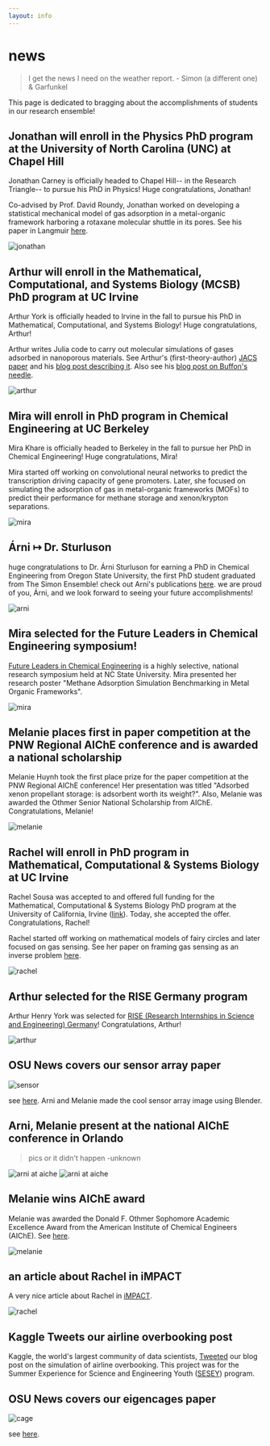 ```yaml
---
layout: info
---
```


# news

> I get the news I need on the weather report. - Simon (a different one) & Garfunkel

This page is dedicated to bragging about the accomplishments of students in our research ensemble!

## Jonathan will enroll in the Physics PhD program at the University of North Carolina (UNC) at Chapel Hill

Jonathan Carney is officially headed to Chapel Hill-- in the Research Triangle-- to pursue his PhD in Physics! Huge congratulations, Jonathan!

Co-advised by Prof. David Roundy, Jonathan worked on developing a statistical mechanical model of gas adsorption in a metal-organic framework harboring a rotaxane molecular shuttle in its pores. See his paper in Langmuir [here](https://pubs.acs.org/doi/abs/10.1021/acs.langmuir.0c02839).

![jonathan](photos/jonathan.jpg#three_fourths_width)

## Arthur will enroll in the Mathematical, Computational, and Systems Biology (MCSB) PhD program at UC Irvine

Arthur York is officially headed to Irvine in the fall to pursue his PhD in Mathematical, Computational, and Systems Biology! Huge congratulations, Arthur!

Arthur writes Julia code to carry out molecular simulations of gases adsorbed in nanoporous materials. See Arthur's (first-theory-author) [JACS paper](https://doi.org/10.1021/jacs.9b05872) and his [blog post describing it](https://simonensemble.github.io/2019-07/Mo-cage-viz). Also see his [blog post on Buffon's needle](https://simonensemble.github.io/2018-04/buffon).

![arthur](photos/arthuryork2.JPG#three_fourths_width)

## Mira will enroll in PhD program in Chemical Engineering at UC Berkeley

Mira Khare is officially headed to Berkeley in the fall to pursue her PhD in Chemical Engineering! Huge congratulations, Mira!

Mira started off working on convolutional neural networks to predict the transcription driving capacity of gene promoters. Later, she focused on simulating the adsorption of gas in metal-organic frameworks (MOFs) to predict their performance for methane storage and xenon/krypton separations.

![mira](photos/MiraKhare.jpg#three_fourths_width)

## Árni $\mapsto$ Dr. Sturluson

huge congratulations to Dr. Árni Sturluson for earning a PhD in Chemical Engineering from Oregon State University, the first PhD student graduated from The Simon Ensemble! check out Arni's publications [here](https://scholar.google.com/citations?user=k55bK2oAAAAJ&hl=en). we are proud of you, Árni, and we look forward to seeing your future accomplishments!

![arni](photos/arni_graduation.jpg#three_fourths_width)

## Mira selected for the Future Leaders in Chemical Engineering symposium!

[Future Leaders in Chemical Engineering](https://www.cbe.ncsu.edu/research/future-leaders-in-chemical-engineering/) is a highly selective, national research symposium held at NC State University. Mira presented her research poster "Methane Adsorption Simulation Benchmarking in Metal Organic Frameworks".

![mira](photos/MiraKhare.jpg#three_fourths_width)

## Melanie places first in paper competition at the PNW Regional AIChE conference and is awarded a national scholarship

Melanie Huynh took the first place prize for the paper competition at the PNW Regional AIChE conference! Her presentation was titled "Adsorbed xenon propellant storage: is adsorbent worth its weight?".
Also, Melanie was awarded the Othmer Senior National Scholarship from AIChE. Congratulations, Melanie!

![melanie](images/news/melanie2.jpg#three_fourths_width)

## Rachel will enroll in PhD program in Mathematical, Computational & Systems Biology at UC Irvine

Rachel Sousa was accepted to and offered full funding for the Mathematical, Computational & Systems Biology PhD program at the University of California, Irvine ([link](https://ccbs.uci.edu/education/mcsb/)). Today, she accepted the offer. Congratulations, Rachel!

Rachel started off working on mathematical models of fairy circles and later focused on gas sensing. See her paper on framing gas sensing as an inverse problem [here](https://pubs.acs.org/doi/10.1021/acssensors.0c02014).

![rachel](images/news/rachel.jpg#three_fourths_width)

## Arthur selected for the RISE Germany program

Arthur Henry York was selected for [RISE (Research Internships in Science and Engineering) Germany](https://www.daad.de/rise/en/rise-germany/)! Congratulations, Arthur! 

![arthur](photos/ArthurHenryYork.JPG#three_fourths_width)

## OSU News covers our sensor array paper

![sensor](images/news/sensor_graphic.jpg#three_fourths_width)

see [here](https://today.oregonstate.edu/news/research-zeroing-electronic-nose-monitoring-air-quality-diagnosing-disease). Arni and Melanie made the cool sensor array image using Blender.

## Arni, Melanie present at the national AIChE conference in Orlando

> pics or it didn't happen -unknown

![arni at aiche](images/news/arni_at_aiche.jpeg#three_fourths_width)
![arni at aiche](images/news/melanie_at_aiche.jpg#three_fourths_width)

## Melanie wins AIChE award

Melanie was awarded the Donald F. Othmer Sophomore Academic Excellence Award from the American Institute of Chemical Engineers (AIChE). See [here](https://www.aiche.org/community/awards/donald-f-othmer-sophomore-academic-excellence-award).

![melanie](images/news/mel_award.jpg#three_fourths_width)

## an article about Rachel in iMPACT

A very nice article about Rachel in [iMPACT](http://impact.oregonstate.edu/2019/10/using-mathematical-biology-to-explore-everything-from-ecological-phenomenon-to-cancer-cells/).

![rachel](images/news/rachel.jpg#three_fourths_width)

## Kaggle Tweets our airline overbooking post

Kaggle, the world's largest community of data scientists, [Tweeted](https://twitter.com/kaggle/status/1027596667837734912) our blog post on the simulation of airline overbooking. This project was for the Summer Experience for Science and Engineering Youth ([SESEY](https://cbee.oregonstate.edu/sesey)) program.

## OSU News covers our eigencages paper

![cage](images/news/porous_organic_cage_.png#three_fourths_width)

see [here](https://today.oregonstate.edu/news/machine-learning-research-osu-unlocking-molecular-cages%E2%80%99-energy-saving-potential).
